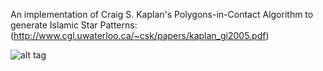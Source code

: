 An implementation of Craig S. Kaplan's Polygons-in-Contact Algorithm to generate Islamic Star Patterns:
(http://www.cgl.uwaterloo.ca/~csk/papers/kaplan_gi2005.pdf)


![alt tag](https://raw.githubusercontent.com/azer89/IslamicStarPatterns/master/IslamicStarPattern.png)
